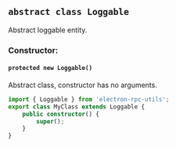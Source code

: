 ## `abstract class Loggable`

Abstract loggable entity.

### Constructor:

#### `protected new Loggable()`

Abstract class, constructor has no arguments.

```typescript
import { Loggable } from 'electron-rpc-utils';
export class MyClass extends Loggable {
    public constructor() {
        super();
    }
}
```
